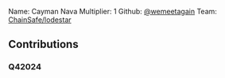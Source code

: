 Name: Cayman Nava
Multiplier: 1
Github: [@wemeetagain](https://github.com/wemeetagain)
Team: [ChainSafe/lodestar](https://github.com/ChainSafe/lodestar/pulls?q=author%3Awemeetagain)

## Contributions
### Q42024
